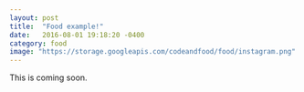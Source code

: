 ```yaml
---
layout: post
title:  "Food example!"
date:   2016-08-01 19:18:20 -0400
category: food
image: "https://storage.googleapis.com/codeandfood/food/instagram.png"
---
```


<p>This is coming soon.</p>